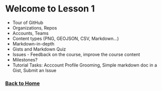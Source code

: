 # Welcome to Lesson 1

- Tour of GitHub				
- Organizations, Repos				
- Accounts, Teams				
- Content types (PNG, GEOJSON, CSV, Markdown...)				
- Markdown-in-depth				
- Gists and Markdown Quiz				
- Issues - Feedback on the course, improve the course content				
- Milestones?				
- Tutorial Tasks: Acccount Profile Grooming, Simple markdown doc in a Gist, Submit an Issue

### [Back to Home](..)

